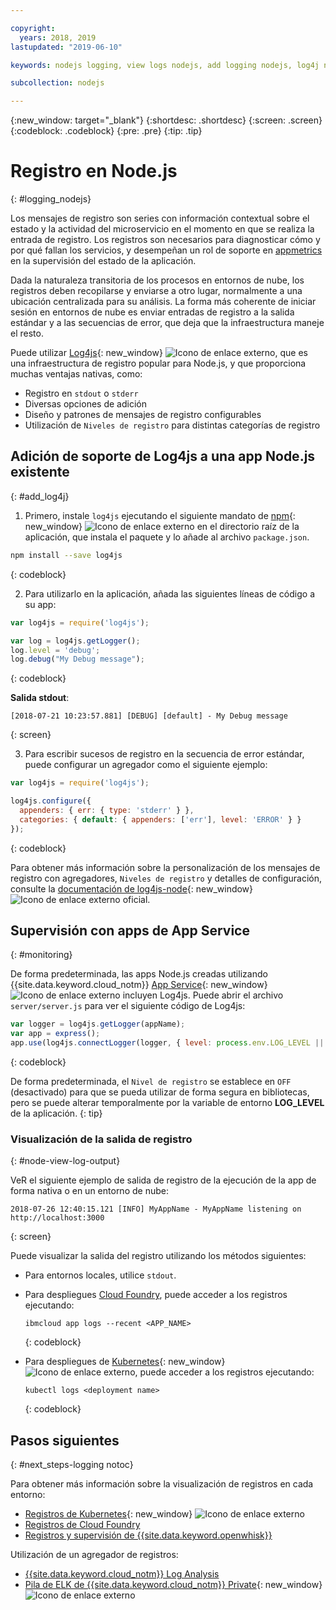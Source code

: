 ```yaml
---

copyright:
  years: 2018, 2019
lastupdated: "2019-06-10"

keywords: nodejs logging, view logs nodejs, add logging nodejs, log4j nodejs, stdout nodejs, nodejs log, output nodejs, nodejs logger

subcollection: nodejs

---
```


{:new_window: target="_blank"}
{:shortdesc: .shortdesc}
{:screen: .screen}
{:codeblock: .codeblock}
{:pre: .pre}
{:tip: .tip}

# Registro en Node.js
{: #logging_nodejs}

Los mensajes de registro son series con información contextual sobre el estado y la actividad del microservicio en el momento en que se realiza la entrada de registro. Los registros son necesarios para diagnosticar cómo y por qué fallan los servicios, y desempeñan un rol de soporte en [appmetrics](/docs/node?topic=nodejs-metrics) en la supervisión del estado de la aplicación.

Dada la naturaleza transitoria de los procesos en entornos de nube, los registros deben recopilarse y enviarse a otro lugar, normalmente a una ubicación centralizada para su análisis. La forma más coherente de iniciar sesión en entornos de nube es enviar entradas de registro a la salida estándar y a las secuencias de error, que deja que la infraestructura maneje el resto.

Puede utilizar [Log4js](https://github.com/log4js-node/log4js-node){: new_window} ![Icono de enlace externo](../icons/launch-glyph.svg "Icono de enlace externo"), que es una infraestructura de registro popular para Node.js, y que proporciona muchas ventajas nativas, como: 
* Registro en `stdout` o `stderr`
* Diversas opciones de adición
* Diseño y patrones de mensajes de registro configurables
* Utilización de `Niveles de registro` para distintas categorías de registro

## Adición de soporte de Log4js a una app Node.js existente
{: #add_log4j}

1. Primero, instale `log4js` ejecutando el siguiente mandato de [npm](https://nodejs.org/en/){: new_window} ![Icono de enlace externo](../icons/launch-glyph.svg "Icono de enlace externo") en el directorio raíz de la aplicación, que instala el paquete y lo añade al archivo `package.json`.
  ```bash
  npm install --save log4js
  ```
  {: codeblock}

2. Para utilizarlo en la aplicación, añada las siguientes líneas de código a su app:
  ```js
  var log4js = require('log4js');

  var log = log4js.getLogger();
  log.level = 'debug';
  log.debug("My Debug message");
  ```
  {: codeblock}

  **Salida stdout**:
  ```
  [2018-07-21 10:23:57.881] [DEBUG] [default] - My Debug message
  ```
  {: screen}

3. Para escribir sucesos de registro en la secuencia de error estándar, puede configurar un agregador como el siguiente ejemplo:
  ```js
  var log4js = require('log4js');
  
  log4js.configure({
    appenders: { err: { type: 'stderr' } },
    categories: { default: { appenders: ['err'], level: 'ERROR' } }
  });
  ```
  {: codeblock}

  Para obtener más información sobre la personalización de los mensajes de registro con agregadores, `Niveles de registro` y detalles de configuración, consulte la [documentación de log4js-node](https://log4js-node.github.io/log4js-node/){: new_window} ![Icono de enlace externo](../icons/launch-glyph.svg "Icono de enlace externo") oficial.

## Supervisión con apps de App Service
{: #monitoring}

De forma predeterminada, las apps Node.js creadas utilizando {{site.data.keyword.cloud_notm}} [App Service](https://cloud.ibm.com/developer/appservice/dashboard){: new_window} ![Icono de enlace externo](../icons/launch-glyph.svg "Icono de enlace externo") incluyen Log4js. Puede abrir el archivo `server/server.js` para ver el siguiente código de Log4js:
```js
var logger = log4js.getLogger(appName);
var app = express();
app.use(log4js.connectLogger(logger, { level: process.env.LOG_LEVEL || 'info' }));
```
{: codeblock}

De forma predeterminada, el `Nivel de registro` se establece en `OFF` (desactivado) para que se pueda utilizar de forma segura en bibliotecas, pero se puede alterar temporalmente por la variable de entorno **LOG_LEVEL** de la aplicación.
{: tip}

### Visualización de la salida de registro
{: #node-view-log-output}

VeR el siguiente ejemplo de salida de registro de la ejecución de la app de forma nativa o en un entorno de nube:
```
2018-07-26 12:40:15.121 [INFO] MyAppName - MyAppName listening on http://localhost:3000
```
{: screen}

Puede visualizar la salida del registro utilizando los métodos siguientes:
* Para entornos locales, utilice `stdout`.
* Para despliegues [Cloud Foundry](/docs/cli/reference?topic=cloud-cli-ibmcloud_commands_apps#ibmcloud_app_logs), puede acceder a los registros ejecutando:
  ```
  ibmcloud app logs --recent <APP_NAME>
  ```
  {: codeblock}

* Para despliegues de [Kubernetes](https://kubernetes.io/docs/reference/generated/kubectl/kubectl-commands#logs){: new_window} ![Icono de enlace externo](../icons/launch-glyph.svg "Icono de enlace externo"), puede acceder a los registros ejecutando:
  ```
  kubectl logs <deployment name>
  ```
  {: codeblock}

## Pasos siguientes
{: #next_steps-logging notoc}

Para obtener más información sobre la visualización de registros en cada entorno:
* [Registros de Kubernetes](https://kubernetes.io/docs/concepts/cluster-administration/logging/#basic-logging-in-kubernetes){: new_window} ![Icono de enlace externo](../icons/launch-glyph.svg "Icono de enlace externo")
* [Registros de Cloud Foundry](/docs/services/CloudLogAnalysis/cfapps?topic=cloudloganalysis-logging_cf_apps)
* [Registros y supervisión de {{site.data.keyword.openwhisk}}](/docs/openwhisk?topic=cloud-functions-logs)

Utilización de un agregador de registros:
* [{{site.data.keyword.cloud_notm}} Log Analysis](/docs/services/CloudLogAnalysis?topic=cloudloganalysis-log_analysis_ov#log_analysis_ov)
* [Pila de ELK de {{site.data.keyword.cloud_notm}} Private](https://www.ibm.com/support/knowledgecenter/en/SSBS6K_2.1.0.2/manage_metrics/logging_elk.html){: new_window} ![Icono de enlace externo](../icons/launch-glyph.svg "Icono de enlace externo")
